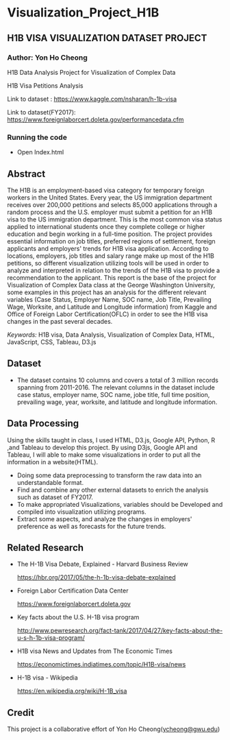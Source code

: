 # Visualization_Project_H1B

##  H1B VISA VISUALIZATION DATASET PROJECT
### Author: Yon Ho Cheong

H1B Data Analysis Project for Visualization of Complex Data

H1B Visa Petitions Analysis

Link to dataset : https://www.kaggle.com/nsharan/h-1b-visa


Link to dataset(FY2017): https://www.foreignlaborcert.doleta.gov/performancedata.cfm


### Running the code

* Open Index.html

## Abstract

The H1B is an employment-based visa category for temporary foreign workers in the United States. Every year, the US immigration department receives over 200,000 petitions and selects 85,000 applications through a random process and the U.S. employer must submit a petition for an H1B visa to the US immigration department. This is the most common visa status applied to international students once they complete college or higher education and begin working in a full-time position. The project provides essential information on job titles, preferred regions of settlement, foreign applicants and employers' trends for H1B visa application. According to locations, employers, job titles and salary range make up most of the H1B petitions, so different visualization utilizing tools will be used in order to analyze and interpreted in relation to the trends of the H1B visa to provide a recommendation to the applicant. This report is the base of the project for Visualization of Complex Data class at the George Washington University, some examples in this project has an analysis for the different relevant variables (Case Status, Employer Name, SOC name, Job Title, Prevailing Wage, Worksite, and Latitude and Longitude information) from Kaggle and Office of Foreign Labor Certification(OFLC) in order to see the H1B visa changes in the past several decades. 

*Keywords:* H1B visa, Data Analysis, Visualization of Complex Data, HTML, JavaScript, CSS, Tableau, D3.js

## Dataset

* The dataset contains 10 columns and covers a total of 3 million records spanning from 2011-2016. The relevant columns in the dataset include case status, employer name, SOC name, jobe title, full time position, prevailing wage, year, worksite, and latitude and longitude information.


## Data Processing

Using the skills taught in class, I used HTML, D3.js, Google API, Python, R ,and Tableau to develop this project. By using D3js, Google API and Tableau, I will able to make some visualizations in order to put all the information in a website(HTML). 

* Doing some data preprocessing to transform the raw data into an understandable format.
* Find and combine any other external datasets to enrich the analysis such as dataset of FY2017.
* To make appropriated Visualizations, variables should be Developed and compiled into visualization utilizing programs.
* Extract some aspects, and analyze the changes in employers' preference as well as forecasts for the future trends.


## Related Research

* The H-1B Visa Debate, Explained - Harvard Business Review

   https://hbr.org/2017/05/the-h-1b-visa-debate-explained
* Foreign Labor Certification Data Center

  https://www.foreignlaborcert.doleta.gov
* Key facts about the U.S. H-1B visa program

  http://www.pewresearch.org/fact-tank/2017/04/27/key-facts-about-the-u-s-h-1b-visa-program/
* H1B visa News and Updates from The Economic Times

  https://economictimes.indiatimes.com/topic/H1B-visa/news
* H-1B visa - Wikipedia

  https://en.wikipedia.org/wiki/H-1B_visa


## Credit

This project is a collaborative effort of Yon Ho Cheong(ycheong@gwu.edu)
